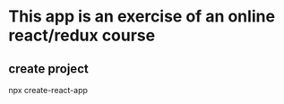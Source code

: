 # This app is an exercise of an online react/redux course

## create project
npx create-react-app <name of app>